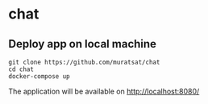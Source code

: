 # chat

## Deploy app on local machine

```
git clone https://github.com/muratsat/chat
cd chat 
docker-compose up 
```

The application will be available on [http://localhost:8080/](http://localhost:8080/)